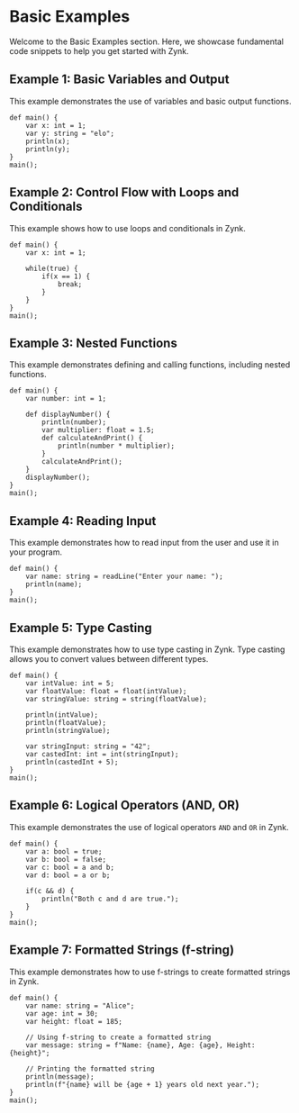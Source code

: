 # Basic Examples

Welcome to the Basic Examples section. Here, we showcase fundamental code snippets to help you get started with Zynk. 

## Example 1: Basic Variables and Output

This example demonstrates the use of variables and basic output functions.

    def main() {
        var x: int = 1;
        var y: string = "elo";
        println(x);
        println(y);
    }
    main();

## Example 2: Control Flow with Loops and Conditionals

This example shows how to use loops and conditionals in Zynk.

    def main() {
        var x: int = 1;

        while(true) {
            if(x == 1) {
                break;
            }
        }
    }
    main();

## Example 3: Nested Functions

This example demonstrates defining and calling functions, including nested functions.

    def main() {
        var number: int = 1;

        def displayNumber() {
            println(number);
            var multiplier: float = 1.5;
            def calculateAndPrint() {
                println(number * multiplier);
            }
            calculateAndPrint();
        }
        displayNumber();
    }
    main();

## Example 4: Reading Input

This example demonstrates how to read input from the user and use it in your program.

    def main() {
        var name: string = readLine("Enter your name: ");
        println(name);
    }
    main();

## Example 5: Type Casting

This example demonstrates how to use type casting in Zynk. Type casting allows you to convert values between different types.

    def main() {
        var intValue: int = 5;
        var floatValue: float = float(intValue);
        var stringValue: string = string(floatValue);
        
        println(intValue);
        println(floatValue);
        println(stringValue);
        
        var stringInput: string = "42";
        var castedInt: int = int(stringInput);
        println(castedInt + 5);
    }
    main();

## Example 6: Logical Operators (AND, OR)

This example demonstrates the use of logical operators `AND` and `OR` in Zynk.


    def main() {
        var a: bool = true;
        var b: bool = false;
        var c: bool = a and b;
        var d: bool = a or b;

        if(c && d) {
            println("Both c and d are true.");
        }
    }
    main();

## Example 7: Formatted Strings (f-string)

This example demonstrates how to use f-strings to create formatted strings in Zynk.

    def main() {
        var name: string = "Alice";
        var age: int = 30;
        var height: float = 185;

        // Using f-string to create a formatted string
        var message: string = f"Name: {name}, Age: {age}, Height: {height}";

        // Printing the formatted string
        println(message);
        println(f"{name} will be {age + 1} years old next year.");
    }
    main();